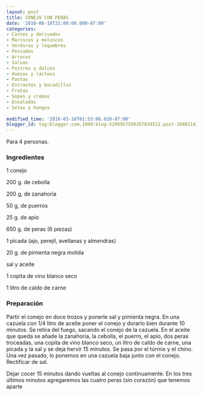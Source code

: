 ```yaml
---
layout: post
title: CONEJO CON PERAS
date: '2010-06-18T21:00:00.000-07:00'
categories:
- Carnes y derivados
- Mariscos y moluscos
- Verduras y legumbres
- Pescados
- Arroces
- Salsas
- Postres y dulces
- Huevos y lácteos
- Pastas
- Entrantes y bocadillos
- Frutas
- Sopas y cremas
- Ensaladas
- Setas y hongos
 
modified_time: '2016-03-16T01:53:08.020-07:00'
blogger_id: tag:blogger.com,1999:blog-5299957599287034512.post-1690114305425058951
---
```


Para 4 personas.

<h3>Ingredientes</h3>

1 conejo

200 g. de cebolla

200 g, de zanahoria

50 g, de puerros

25 g. de apio

650 g. de peras (6 piezas)

1 picada (ajo, perejil, avellanas y almendras)

20 g. de pimienta negra molida

sal y aceite

1 copita de vino blanco seco

1 litro de caldo de carne

<h3>Preparación</h3>

Partir el conejo en doce trozos y ponerle sal y pimienta negra. En una cazuela con 1/4 litro de aceite poner el conejo y dorarlo bien durante 10 minutos. Se retira del fuego, sacando el conejo de la cazuela. En el aceite que queda se añade la zanahoria, la cebolla, el puerro, el apio, dos peras troceadas, una copita de vino blanco seco, un litro de caldo de carne, una picada y la sal y se deja hervir 15 minutos. Se pasa por el túrmix y el chino. Una vez pasado, lo ponemos en una cazuela baja junto con el conejo. Rectificar de sal.

Dejar cocer 15 minutos dando vueltas al conejo continuamente. En los tres últimos minutos agregaremos las cuatro peras (sin corazón) que tenemos aparte

